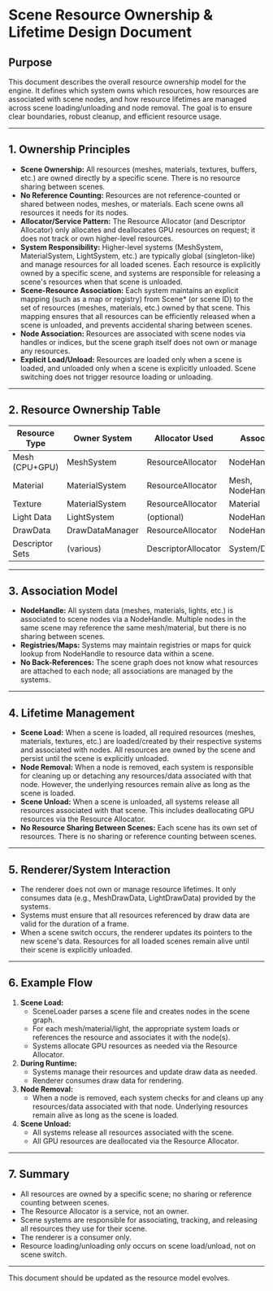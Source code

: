 # Scene Resource Ownership & Lifetime Design Document

## Purpose

This document describes the overall resource ownership model for the engine. It defines which system owns which resources, how resources are associated with scene nodes, and how resource lifetimes are managed across scene loading/unloading and node removal. The goal is to ensure clear boundaries, robust cleanup, and efficient resource usage.

---

## 1. Ownership Principles

- **Scene Ownership:** All resources (meshes, materials, textures, buffers, etc.) are owned directly by a specific scene. There is no resource sharing between scenes.
- **No Reference Counting:** Resources are not reference-counted or shared between nodes, meshes, or materials. Each scene owns all resources it needs for its nodes.
- **Allocator/Service Pattern:** The Resource Allocator (and Descriptor Allocator) only allocates and deallocates GPU resources on request; it does not track or own higher-level resources.
- **System Responsibility:** Higher-level systems (MeshSystem, MaterialSystem, LightSystem, etc.) are typically global (singleton-like) and manage resources for all loaded scenes. Each resource is explicitly owned by a specific scene, and systems are responsible for releasing a scene's resources when that scene is unloaded. 
- **Scene-Resource Association:** Each system maintains an explicit mapping (such as a map or registry) from Scene* (or scene ID) to the set of resources (meshes, materials, etc.) owned by that scene. This mapping ensures that all resources can be efficiently released when a scene is unloaded, and prevents accidental sharing between scenes.
- **Node Association:** Resources are associated with scene nodes via handles or indices, but the scene graph itself does not own or manage any resources.
- **Explicit Load/Unload:** Resources are loaded only when a scene is loaded, and unloaded only when a scene is explicitly unloaded. Scene switching does not trigger resource loading or unloading.

---

## 2. Resource Ownership Table

| Resource Type      | Owner System      | Allocator Used         | Association         |
|--------------------|------------------|------------------------|---------------------|
| Mesh (CPU+GPU)     | MeshSystem       | ResourceAllocator      | NodeHandle(s)       |
| Material           | MaterialSystem   | ResourceAllocator      | Mesh, NodeHandle(s) |
| Texture            | MaterialSystem   | ResourceAllocator      | Material            |
| Light Data         | LightSystem      | (optional)             | NodeHandle(s)       |
| DrawData           | DrawDataManager  | ResourceAllocator      | NodeHandle(s)       |
| Descriptor Sets    | (various)        | DescriptorAllocator    | System/DrawData     |

---

## 3. Association Model

- **NodeHandle:** All system data (meshes, materials, lights, etc.) is associated to scene nodes via a NodeHandle. Multiple nodes in the same scene may reference the same mesh/material, but there is no sharing between scenes.
- **Registries/Maps:** Systems may maintain registries or maps for quick lookup from NodeHandle to resource data within a scene.
- **No Back-References:** The scene graph does not know what resources are attached to each node; all associations are managed by the systems.

---

## 4. Lifetime Management

- **Scene Load:** When a scene is loaded, all required resources (meshes, materials, textures, etc.) are loaded/created by their respective systems and associated with nodes. All resources are owned by the scene and persist until the scene is explicitly unloaded.
- **Node Removal:** When a node is removed, each system is responsible for cleaning up or detaching any resources/data associated with that node. However, the underlying resources remain alive as long as the scene is loaded.
- **Scene Unload:** When a scene is unloaded, all systems release all resources associated with that scene. This includes deallocating GPU resources via the Resource Allocator.
- **No Resource Sharing Between Scenes:** Each scene has its own set of resources. There is no sharing or reference counting between scenes.

---

## 5. Renderer/System Interaction

- The renderer does not own or manage resource lifetimes. It only consumes data (e.g., MeshDrawData, LightDrawData) provided by the systems.
- Systems must ensure that all resources referenced by draw data are valid for the duration of a frame.
- When a scene switch occurs, the renderer updates its pointers to the new scene's data. Resources for all loaded scenes remain alive until their scene is explicitly unloaded.

---

## 6. Example Flow

1. **Scene Load:**
    - SceneLoader parses a scene file and creates nodes in the scene graph.
    - For each mesh/material/light, the appropriate system loads or references the resource and associates it with the node(s).
    - Systems allocate GPU resources as needed via the Resource Allocator.
2. **During Runtime:**
    - Systems manage their resources and update draw data as needed.
    - Renderer consumes draw data for rendering.
3. **Node Removal:**
    - When a node is removed, each system checks for and cleans up any resources/data associated with that node. Underlying resources remain alive as long as the scene is loaded.
4. **Scene Unload:**
    - All systems release all resources associated with the scene.
    - All GPU resources are deallocated via the Resource Allocator.

---

## 7. Summary

- All resources are owned by a specific scene; no sharing or reference counting between scenes.
- The Resource Allocator is a service, not an owner.
- Scene systems are responsible for associating, tracking, and releasing all resources they use for their scene.
- The renderer is a consumer only.
- Resource loading/unloading only occurs on scene load/unload, not on scene switch.

---

This document should be updated as the resource model evolves.
